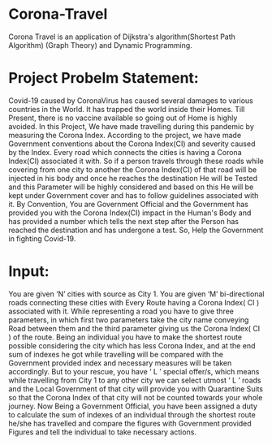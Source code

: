 # Corona-Travel
Corona Travel is an application of Dijkstra's algorithm(Shortest Path Algorithm) (Graph Theory) and Dynamic Programming.
# Project Probelm Statement:
Covid-19 caused by CoronaVirus has caused several damages to various countries in the World. It has
trapped the world inside their Homes. Till Present, there is no vaccine available so going out of Home
is highly avoided. In this Project, We have made travelling during this pandemic by measuring the
Corona Index. According to the project, we have made Government conventions about the Corona
Index(CI) and severity caused by the Index. Every road which connects the cities is having a Corona
Index(CI) associated it with. So if a person travels through these roads while covering from one city to
another the Corona Index(CI) of that road will be injected in his body and once he reaches the
destination He will be Tested and this Parameter will be highly considered and based on this He will
be kept under Government cover and has to follow guidelines associated with it. By Convention, You
are Government Official and the Government has provided you with the Corona Index(CI) impact in
the Human's Body and has provided a number which tells the next step after the Person has reached
the destination and has undergone a test. So, Help the Government in fighting Covid-19.
# Input:
 You are given ‘N’ cities with source as City 1. You are given ‘M’ bi-directional roads connecting these
cities with Every Route having a Corona Index( CI ) associated with it. While representing a road you have
to give three parameters, in which first two parameters take the city name conveying Road between them
and the third parameter giving us the Corona Index( CI ) of the route. Being an individual you have to
make the shortest route possible considering the city which has less Corona Index, and at the end sum of
indexes he got while travelling will be compared with the Government provided index and necessary
measures will be taken accordingly.
But to your rescue, you have ‘ L ’ special offer/s, which means while travelling from City 1 to any other
city we can select utmost ‘ L ’ roads and the Local Government of that city will provide you with
Quarantine Suits so that the Corona Index of that city will not be counted towards your whole journey.
Now Being a Government Official, you have been assigned a duty to calculate the sum of indexes of an
individual through the shortest route he/she has travelled and compare the figures with Government
provided Figures and tell the individual to take necessary actions.
